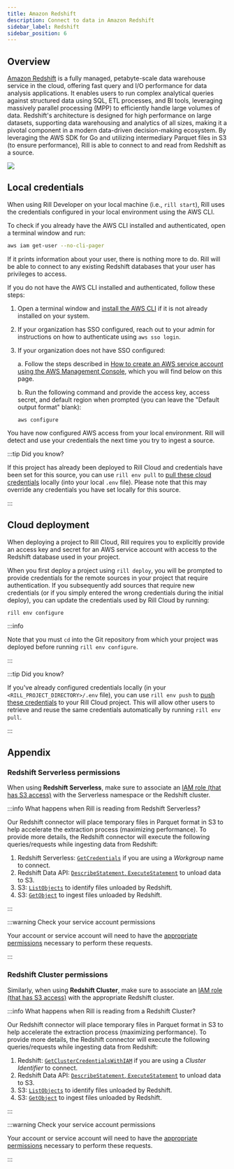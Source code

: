 ```yaml
---
title: Amazon Redshift
description: Connect to data in Amazon Redshift
sidebar_label: Redshift
sidebar_position: 6
---
```


<!-- WARNING: There are links to this page in source code. If you move it, find and replace the links and consider adding a redirect in docusaurus.config.js. -->

## Overview

[Amazon Redshift](https://docs.aws.amazon.com/redshift/) is a fully managed, petabyte-scale data warehouse service in the cloud, offering fast query and I/O performance for data analysis applications. It enables users to run complex analytical queries against structured data using SQL, ETL processes, and BI tools, leveraging massively parallel processing (MPP) to efficiently handle large volumes of data. Redshift's architecture is designed for high performance on large datasets, supporting data warehousing and analytics of all sizes, making it a pivotal component in a modern data-driven decision-making ecosystem. By leveraging the AWS SDK for Go and utilizing intermediary Parquet files in S3 (to ensure performance), Rill is able to connect to and read from Redshift as a source.

<img src='/img/reference/connectors/redshift/redshift.png' class='centered' />
<br />

## Local credentials

When using Rill Developer on your local machine (i.e., `rill start`), Rill uses the credentials configured in your local environment using the AWS CLI.

To check if you already have the AWS CLI installed and authenticated, open a terminal window and run:
```bash
aws iam get-user --no-cli-pager
```
If it prints information about your user, there is nothing more to do. Rill will be able to connect to any existing Redshift databases that your user has privileges to access.

If you do not have the AWS CLI installed and authenticated, follow these steps:

1. Open a terminal window and [install the AWS CLI](https://docs.aws.amazon.com/cli/latest/userguide/getting-started-install.html) if it is not already installed on your system.

2. If your organization has SSO configured, reach out to your admin for instructions on how to authenticate using `aws sso login`.

3. If your organization does not have SSO configured:

    a. Follow the steps described in [How to create an AWS service account using the AWS Management Console](./s3.md#how-to-create-an-aws-service-account-using-the-aws-management-console), which you will find below on this page.

    b. Run the following command and provide the access key, access secret, and default region when prompted (you can leave the "Default output format" blank):
    ```
    aws configure
    ```

You have now configured AWS access from your local environment. Rill will detect and use your credentials the next time you try to ingest a source.

:::tip Did you know?

If this project has already been deployed to Rill Cloud and credentials have been set for this source, you can use `rill env pull` to [pull these cloud credentials](/build/credentials/credentials.md#rill-env-pull) locally (into your local `.env` file). Please note that this may override any credentials you have set locally for this source.

:::

## Cloud deployment

When deploying a project to Rill Cloud, Rill requires you to explicitly provide an access key and secret for an AWS service account with access to the Redshift database used in your project.

When you first deploy a project using `rill deploy`, you will be prompted to provide credentials for the remote sources in your project that require authentication. If you subsequently add sources that require new credentials (or if you simply entered the wrong credentials during the initial deploy), you can update the credentials used by Rill Cloud by running:
```
rill env configure
```

:::info

Note that you must `cd` into the Git repository from which your project was deployed before running `rill env configure`.

:::

:::tip Did you know?

If you've already configured credentials locally (in your `<RILL_PROJECT_DIRECTORY>/.env` file), you can use `rill env push` to [push these credentials](/build/credentials/credentials.md#rill-env-push) to your Rill Cloud project. This will allow other users to retrieve and reuse the same credentials automatically by running `rill env pull`.

:::

## Appendix

### Redshift Serverless permissions
When using **Redshift Serverless**, make sure to associate an [IAM role (that has S3 access)](https://docs.aws.amazon.com/redshift/latest/mgmt/serverless-iam.html) with the Serverless namespace or the Redshift cluster.

:::info What happens when Rill is reading from Redshift Serverless?

Our Redshift connector will place temporary files in Parquet format in S3 to help accelerate the extraction process (maximizing performance). To provide more details, the Redshift connector will execute the following queries/requests while ingesting data from Redshift:

1. Redshift Serverless: [`GetCredentials`](https://docs.aws.amazon.com/redshift-data/latest/APIReference/API_ExecuteStatement.html) if you are using a _Workgroup_ name to connect.
2. Redshift Data API: [`DescribeStatement`, `ExecuteStatement`](https://docs.aws.amazon.com/redshift-data/latest/APIReference/API_ExecuteStatement.html) to unload data to S3.
3. S3: [`ListObjects`](https://docs.aws.amazon.com/AmazonS3/latest/API/API_ListObjects.html) to identify files unloaded by Redshift.
4. S3: [`GetObject`](https://docs.aws.amazon.com/AmazonS3/latest/API/API_GetObject.html) to ingest files unloaded by Redshift.

:::

:::warning Check your service account permissions

Your account or service account will need to have the <u>appropriate permissions</u> necessary to perform these requests.

:::

### Redshift Cluster permissions

Similarly, when using **Redshift Cluster**, make sure to associate an [IAM role (that has S3 access)](https://docs.aws.amazon.com/redshift/latest/mgmt/redshift-iam-authentication-access-control.html) with the appropriate Redshift cluster.

:::info What happens when Rill is reading from a Redshift Cluster?

Our Redshift connector will place temporary files in Parquet format in S3 to help accelerate the extraction process (maximizing performance). To provide more details, the Redshift connector will execute the following queries/requests while ingesting data from Redshift:

1. Redshift: [`GetClusterCredentialsWithIAM`](https://docs.aws.amazon.com/redshift-data/latest/APIReference/API_ExecuteStatement.html) if you are using a _Cluster Identifier_ to connect.
2. Redshift Data API: [`DescribeStatement`, `ExecuteStatement`](https://docs.aws.amazon.com/redshift-data/latest/APIReference/API_ExecuteStatement.html) to unload data to S3.
3. S3: [`ListObjects`](https://docs.aws.amazon.com/AmazonS3/latest/API/API_ListObjects.html) to identify files unloaded by Redshift.
4. S3: [`GetObject`](https://docs.aws.amazon.com/AmazonS3/latest/API/API_GetObject.html) to ingest files unloaded by Redshift.

:::

:::warning Check your service account permissions

Your account or service account will need to have the <u>appropriate permissions</u> necessary to perform these requests.

:::


